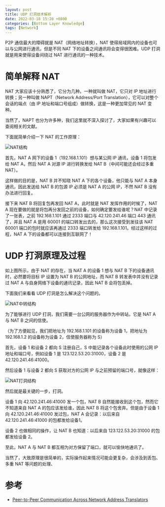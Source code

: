 ```yaml
---
layout: post
title: UDP 打洞技术解析
date: 2022-03-18 15:20 +0800
categories: [Bottom Layer Knowledge] 
tags: [Network]
---
```


P2P 通信最大的障碍就是 NAT（网络地址转换），NAT 使得局域网内的设备也可以与公网进行通讯，但是不同 NAT 下的设备之间通讯将会变得很困难。UDP 打洞就是用来使得设备间绕过 NAT 进行通讯的一种技术。


# 简单解释 NAT
NAT 大家应该十分熟悉了，它分为几种。一种就叫做 NAT，它只对 IP 地址进行转换；另一种叫做 NAPT（Network Address/Port Translation），它可以对整个会话的端点（由 IP 地址和端口号组成）做转换，这是一种更加常见的 NAT 变种。

当然了，NAPT 也分为许多种，我们这里就不深入探讨了，大家如果有兴趣可以查阅相关的文献。

下面就简单介绍一下 NAT 的工作原理：

![NAT结构](https://i.ibb.co/F673yW2/v2-62cb7ac6f3ef6272314dfe0a822b35a3-720w-jpg.png)

首先，NAT A 网下的设备 1（192.168.1.101）想与某公网 IP 通讯，设备 1 将包发给 NAT A，然后 NAT A 对源 IP 进行转换发给 NAT B（中间可能还会经过多重 NAT）。

这样做的目的是，NAT B 并不知晓 NAT A 下的各个设备，他只能与 NAT A 本身通讯，因此发送给 NAT B 的包源 IP 必须是 NAT A 的公网 IP，不然 NAT B 没有办法进行回复。

接下来 NAT B 将回复包再发回 NAT A，此时就是 NAT 发挥作用的时候了，NAT A 现在要做的就是将包再分发回之前的设备，如何确定要发给谁呢？NAT 中记录了一张表，之前 192.168.1.101 通过 2333 端口与 42.120.241.46 端口 443 通讯了，并且 NAT A 是用 60001 的端口转发出去的，那么这次接受到发往该 NAT 60001 端口的包时就应该再通过 2333 端口转发给 192.168.1.101。经过这样的过程，NAT A 下的设备都可以连接到互联网了！


# UDP 打洞原理及过程
如上图所示，由于 NAT 的存在，当 NAT A 的设备 1 想与 NAT B 下的设备通讯时，必然要将目标 IP 设置为 NAT B 的公网地址，而 NAT B 转发表中并没有记录过 NAT A 与自身网络下设备的通讯记录，因此 NAT B 会将包丢掉。

下面我们来看看 UDP 打洞是怎么解决这个问题的。

![NAT中转结构](https://i.ibb.co/FxF3y2v/v2-52767d1e9ac42d6416025fc5080016d7-720w.png)

为了能够进行 UDP 打洞，我们需要一台公网的服务器作为中转站，它是 NAT A 与 NAT B 之间的信使。

（为了方便起见，我们把地址为 192.168.1.101 的设备称为设备 1，把地址为 192.168.1.2 的设备称为设备 2，信使服务器称为 S）

首先，设备 1 和设备 2 都向 S 注册自己，S 中能记录各个设备此时使用的公网 IP 地址和端口号，例如设备 1 是 123.122.53.20:31000，设备 2 是 42.120.241.46:41000。

然后设备 1 与设备 2 都向 S 获取对方的公网 IP 与之前预留的端口号，就像这样：

![NAT打洞结构](https://i.ibb.co/8gFHBGP/v2-6e2bb16c9c7c4a7ad9e1807a8648e02f-720w.png)

然后就是最关键的一步，打洞。

设备 1 向 42.120.241.46:41000 发一个包，NAT B 自然能接收到这个包，然而它不知道来自 NAT A 的包应该发给谁，因此 NAT B 将这个包舍弃。但是由于设备 1 向 42.120.241.46:41000 发过包，NAT A 会记录：以后来自 42.120.241.46:41000 的包都发给设备1。

设备 2 也做相同的操作，让 NAT B 也知道：以后来自 123.122.53.20:31000 的包都发给设备 2。

至此，NAT A 与 NAT B 都互相为对方保留了端口，就可以愉快地通讯了。

当然了，大致原理是很简单的，实际操作起来情况可能会更复杂，会涉及到丢包、多重 NAT 等问题的处理、

# 参考
- [Peer-to-Peer Communication Across Network Address Translators](https://bford.info/pub/net/p2pnat/)


